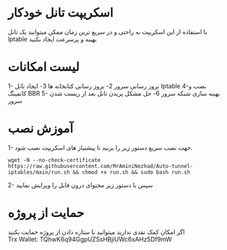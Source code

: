 # اسکریپت تانل خودکار 
با استفاده از این اسکریپت به راحتی و در سریع ترین زمان ممکن میتوانید یک تانل Iptable بهینه و پرسرعت ایجاد بکنید

# لیست امکانات 
1- بروز رسانی سرور
2- بروز رسانی کتابخانه ها
3- ایجاد تانل Iptable
4-نصب و کانفینگ BBR 
5- بهینه سازی شبکه سرور
6- حل مشکل پریدن تانل بعد از ریست شدن سرور

# آموزش نصب
1- جهت نصب سریع دستور زیر را بزنید تا پیشنیاز های اسکریپت نصب شود.<br>
```
wget -N --no-check-certificate https://raw.githubusercontent.com/MrAminiNezhad/Auto-tunnel-iptables/main/run.sh && chmod +x run.sh && sudo bash run.sh
```
2- سپس با دستور زیر محتوای درون فایل را ویرایش نمایید <br>

# حمایت از پروژه
اگر امکان کمک نقدی ندارید میتوانید با ستاره دادن از پروژه حمایت بکنید <br>
Trx Wallet: TQhwK6q94GgpUZSsHBjiUWc6xAHz5Df9mW



